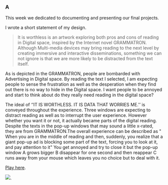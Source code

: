 ### A

This week we dedicated to documenting and presenting our final projects.

I wrote a short statement of my design.

> It is worthless is an artwork exploring both pros and cons of reading in Digital space, inspired by the Internet novel GRAMMATRON. Although Multi-media devices may bring reading to the next level by creating immersive and interactive disseminations, something we can not ignore is that we are more likely to be distracted from the text itself. 

As is depicted in the GRAMMATRON, people are bombarded with Advertising in Digital space. By reading the text I selected, I am expecting people to sense the frustration as well as the desperation when they find out there is no way to hide in the Digital space. I want people to be annoyed and start to think about do they really need reading in the digital space? 

The ideal of ‘’IT IS WORTHLESS. IT IS DATA THAT WORRIES ME.’’ is conveyed throughout the experience. Three windows are expecting to distract reading as well as to interrupt the user experience. However whether you want it or not, it actually became parts of the digital reading. Despite the texts in the pop-up windows that may sound a little x-rated, they are from GRAMMATRON.The overall experience can be described as " When you are in the middle of reading and then, suddenly, you realize that a giant pop-up ad is blocking some part of the text, forcing you to look at it, and pay attention to it" You get annoyed and try to close it but the pop-up window 
A grows bigger 
B disappear for one second and then reappear 
C runs away from your mouse
which leaves you no choice but to deal with it.
> 


[Play here](https://raymondvonz.github.io/CodeWords/W11/final2/).

![](https://github.com/Raymondvonz/CodeWords/blob/master/W11/Oct-15-2020%2013-32-05.gif).
